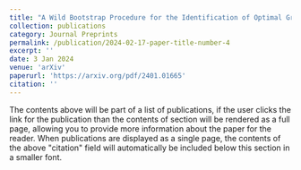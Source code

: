 ```yaml
---
title: "A Wild Bootstrap Procedure for the Identification of Optimal Groups in Singular Spectrum Analysis"
collection: publications
category: Journal Preprints
permalink: /publication/2024-02-17-paper-title-number-4
excerpt: ''
date: 3 Jan 2024
venue: 'arXiv'
paperurl: 'https://arxiv.org/pdf/2401.01665'
citation: ''
---
```


The contents above will be part of a list of publications, if the user clicks the link for the publication than the contents of section will be rendered as a full page, allowing you to provide more information about the paper for the reader. When publications are displayed as a single page, the contents of the above "citation" field will automatically be included below this section in a smaller font.

